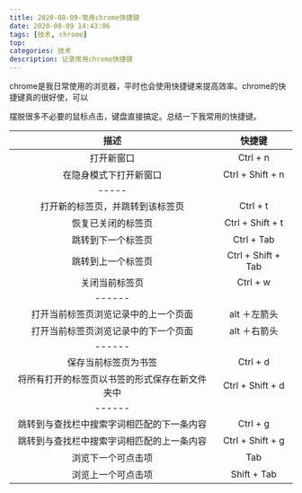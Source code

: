 ```yaml
---
title: 2020-08-09-常用chrome快捷键
date: 2020-08-09 14:43:06
tags: [技术, chrome]
top:
categories: 技术
description: 记录常用chrome快捷键
---
```


chrome是我日常使用的浏览器，平时也会使用快捷键来提高效率。chrome的快捷键真的很好使，可以

摆脱很多不必要的鼠标点击，键盘直接搞定。总结一下我常用的快捷键。





|                      描述                      |       快捷键       |
| :--------------------------------------------: | :----------------: |
|                   打开新窗口                   |      Ctrl + n      |
|             在隐身模式下打开新窗口             |  Ctrl + Shift + n  |
|                     -----                      |                    |
|        打开新的标签页，并跳转到该标签页        |      Ctrl + t      |
|               恢复已关闭的标签页               |  Ctrl + Shift + t  |
|               跳转到下一个标签页               |     Ctrl + Tab     |
|               跳转到上一个标签页               | Ctrl + Shift + Tab |
|                 关闭当前标签页                 |      Ctrl + w      |
|                     ------                     |                    |
|      打开当前标签页浏览记录中的上一个页面      |    alt ＋左箭头    |
|      打开当前标签页浏览记录中的下一个页面      |    alt ＋右箭头    |
|                     ------                     |                    |
|              保存当前标签页为书签              |      Ctrl + d      |
| 将所有打开的标签页以书签的形式保存在新文件夹中 |  Ctrl + Shift + d  |
|                     ------                     |                    |
|   跳转到与查找栏中搜索字词相匹配的下一条内容   |      Ctrl + g      |
|   跳转到与查找栏中搜索字词相匹配的上一条内容   |  Ctrl + Shift + g  |
|               浏览下一个可点击项               |        Tab         |
|               浏览上一个可点击项               |    Shift + Tab     |
